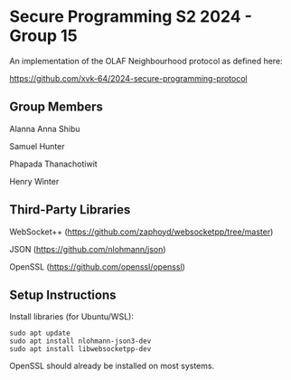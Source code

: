 # Secure Programming S2 2024 - Group 15

An implementation of the OLAF Neighbourhood protocol as defined here:

https://github.com/xvk-64/2024-secure-programming-protocol

## Group Members
Alanna Anna Shibu

Samuel Hunter

Phapada Thanachotiwit

Henry Winter

## Third-Party Libraries
WebSocket++ (https://github.com/zaphoyd/websocketpp/tree/master)

JSON (https://github.com/nlohmann/json)

OpenSSL (https://github.com/openssl/openssl)

## Setup Instructions
Install libraries (for Ubuntu/WSL):

```
sudo apt update
sudo apt install nlohmann-json3-dev 
sudo apt install libwebsocketpp-dev
```

OpenSSL should already be installed on most systems.
